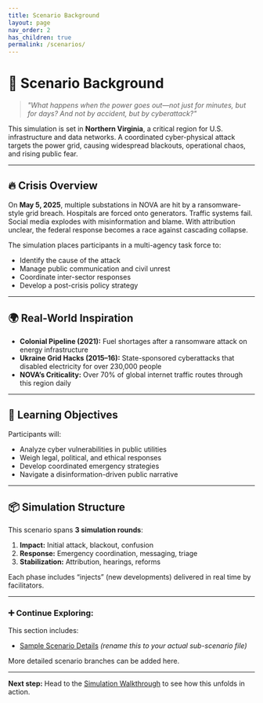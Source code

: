 ```yaml
---
title: Scenario Background
layout: page
nav_order: 2
has_children: true
permalink: /scenarios/
---
```


# 🧠 Scenario Background

> _"What happens when the power goes out—not just for minutes, but for days? And not by accident, but by cyberattack?"_

This simulation is set in **Northern Virginia**, a critical region for U.S. infrastructure and data networks. A coordinated cyber-physical attack targets the power grid, causing widespread blackouts, operational chaos, and rising public fear.

---

## 🔥 Crisis Overview

On **May 5, 2025**, multiple substations in NOVA are hit by a ransomware-style grid breach. Hospitals are forced onto generators. Traffic systems fail. Social media explodes with misinformation and blame. With attribution unclear, the federal response becomes a race against cascading collapse.

The simulation places participants in a multi-agency task force to:
- Identify the cause of the attack
- Manage public communication and civil unrest
- Coordinate inter-sector responses
- Develop a post-crisis policy strategy

---

## 🌍 Real-World Inspiration

- **Colonial Pipeline (2021):** Fuel shortages after a ransomware attack on energy infrastructure
- **Ukraine Grid Hacks (2015–16):** State-sponsored cyberattacks that disabled electricity for over 230,000 people
- **NOVA’s Criticality:** Over 70% of global internet traffic routes through this region daily

---

## 🎯 Learning Objectives

Participants will:
- Analyze cyber vulnerabilities in public utilities
- Weigh legal, political, and ethical responses
- Develop coordinated emergency strategies
- Navigate a disinformation-driven public narrative

---

## 📦 Simulation Structure

This scenario spans **3 simulation rounds**:
1. **Impact:** Initial attack, blackout, confusion
2. **Response:** Emergency coordination, messaging, triage
3. **Stabilization:** Attribution, hearings, reforms

Each phase includes “injects” (new developments) delivered in real time by facilitators.

---

### ➕ Continue Exploring:
This section includes:
- [Sample Scenario Details](lorem-ipsum.md) *(rename this to your actual sub-scenario file)*

More detailed scenario branches can be added here.

---

**Next step:** Head to the [Simulation Walkthrough](../guide.md) to see how this unfolds in action.
